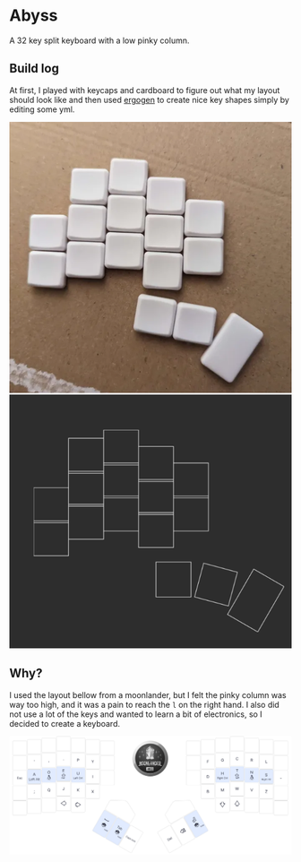 # Abyss

A 32 key split keyboard with a low pinky column.

## Build log

At first, I played with keycaps and cardboard to figure out what my layout should look like and then used
[ergogen](https://github.com/ergogen/ergogen) to create nice key shapes simply by editing some yml.

![Cardboard](./screens/first-cardboard.png)
![Ergogen outlines](./screens/ergogen-outlines.png)

## Why?

I used the layout bellow from a moonlander, but I felt the pinky column was way too high, and it was a pain to reach the `l` on the right hand.
I also did not use a lot of the keys and wanted to learn a bit of electronics, so I decided to create a keyboard.

![Moonlander layout](./screens/moonlander-layout.png)
